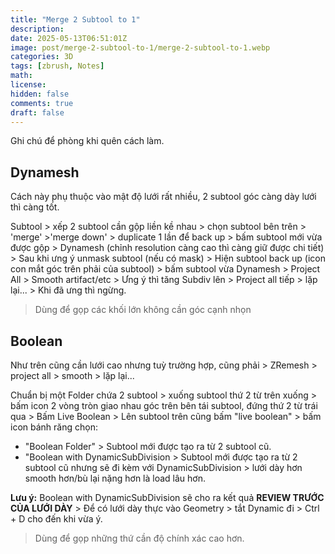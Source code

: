 ```yaml
---
title: "Merge 2 Subtool to 1"
description: 
date: 2025-05-13T06:51:01Z
image: post/merge-2-subtool-to-1/merge-2-subtool-to-1.webp
categories: 3D
tags: [zbrush, Notes]
math: 
license: 
hidden: false
comments: true
draft: false
---
```

Ghi chú để phòng khi quên cách làm.

## Dynamesh

Cách này phụ thuộc vào mật độ lưới rất nhiều, 2 subtool góc càng dày lưới thì càng tốt.

Subtool > xếp 2 subtool cần gộp liền kề nhau > chọn subtool bên trên > 'merge' >'merge down' > duplicate 1 lần để back up > bấm subtool mới vừa được gộp > Dynamesh (chỉnh resolution càng cao thì càng giữ được chi tiết) > Sau khi ưng ý unmask subtool (nếu có mask) > Hiện subtool back up (icon con mắt góc trên phải của subtool) > bấm subtool vừa Dynamesh > Project All > Smooth artifact/etc > Ưng ý thì tăng Subdiv lên > Project all tiếp > lặp lại... > Khi đã ưng thì ngừng.

> Dùng để gọp các khối lớn không cần góc cạnh nhọn

## Boolean

Như trên cũng cần lưới cao nhưng tuỳ trường hợp, cũng phải > ZRemesh > project all > smooth > lặp lại...

Chuẩn bị một Folder chứa 2 subtool > xuống subtool thứ 2 từ trên xuống > bấm icon 2 vòng tròn giao nhau góc trên bên tái subtool, đứng thứ 2 từ trái qua > Bấm Live Boolean > Lên subtool trên cũng bấm "live boolean" > bấm icon bánh răng chọn:

- "Boolean Folder" > Subtool mới được tạo ra từ 2 subtool cũ.
- "Boolean with DynamicSubDivision > Subtool mới được tạo ra từ 2 subtool cũ nhưng sẽ đi kèm với DynamicSubDivision > lưới dày hơn smooth hơn/bù lại nặng hơn là load lâu hơn.

**Lưu ý:** Boolean with DynamicSubDivision sẽ cho ra kết quả **REVIEW TRƯỚC CỦA LƯỚI DÀY** > Để có lưới dày thực vào Geometry > tắt Dynamic đi > Ctrl + D cho đến khi vừa ý.

> Dùng để gọp những thứ cần độ chính xác cao hơn.
